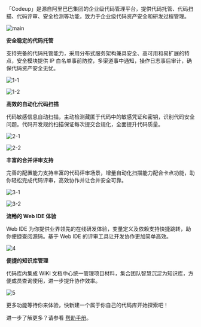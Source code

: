 「Codeup」是源自阿里巴巴集团的企业级代码管理平台，提供代码托管、代码扫描、代码评审、安全检测等功能，致力于企业级代码资产安全和研发过程管理。

![main](https://img.alicdn.com/tfs/TB1aInrt4D1gK0jSZFKXXcJrVXa-3078-2468.png)

**安全稳定的代码托管**

支持完备的代码托管能力，采用分布式服务架构兼具安全、高可用和易扩展的特点，安全模块提供 IP 白名单事前防控，多渠道事中通知，操作日志事后审计，确保代码资产安全无忧。

![1-1](https://img.alicdn.com/tfs/TB11tlnnEY1gK0jSZFCXXcwqXXa-1122-430.png)

![1-2](https://img.alicdn.com/tfs/TB19fplny_1gK0jSZFqXXcpaXXa-1122-383.png)



**高效的自动化代码扫描**

代码敏感信息自动扫描，主动检测藏匿于代码中的敏感凭证和密钥，识别代码安全问题。代码开发规约扫描保证每次提交合规化，全面提升代码质量。

![2-1](https://img.alicdn.com/tfs/TB1i_XknuH2gK0jSZFEXXcqMpXa-1122-380.png)

![2-2](https://img.alicdn.com/tfs/TB12nTLApP7gK0jSZFjXXc5aXXa-1826-1366.png)



**丰富的合并评审支持**

完善的配置能力支持丰富的代码评审场景，增量自动化扫描能力配合卡点功能，助你轻松完成代码评审，高效协作并让合并安全可靠。

![3-1](https://img.alicdn.com/tfs/TB16fVjnAP2gK0jSZPxXXacQpXa-1432-887.png)

![3-2](https://img.alicdn.com/tfs/TB1u2VhnpY7gK0jSZKzXXaikpXa-1432-600.png)

**流畅的 Web IDE 体验**

Web IDE 为你提供业界领先的在线研发体验，变量定义及依赖支持快捷跳转，助你便捷查阅源码。基于 Web IDE 的评审工具让开发协作更加简单高效。

![4](https://img.alicdn.com/tfs/TB1DdjPAET1gK0jSZFrXXcNCXXa-1570-807.png)

**便捷的知识库管理**

代码库内集成 WIKI 文档中心统一管理项目材料，集合团队智慧沉淀为知识库，方便成员查询使用，进一步提升协作效率。

![5](https://img.alicdn.com/tfs/TB1hk4inEY1gK0jSZFMXXaWcVXa-1432-700.png)


更多功能等待你来体验，快新建一个属于你自己的代码库开始探索吧！

进一步了解更多？请参看 [帮助手册](https://thoughts.aliyun.com/sharespace/5e8c37eb546fd9001aee8242/docs/5e8c37e6546fd9001aee81fa)。

